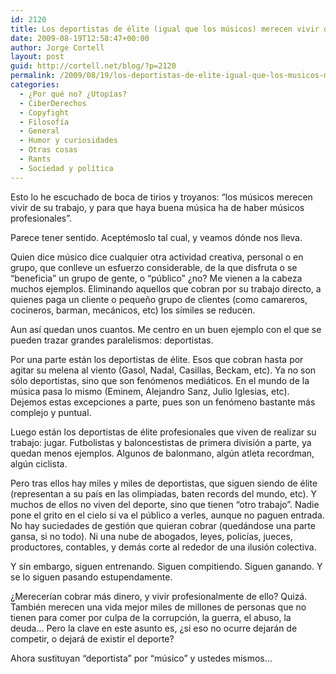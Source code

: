 ```yaml
---
id: 2120
title: Los deportistas de élite (igual que los músicos) merecen vivir de su trabajo ¿Y?
date: 2009-08-19T12:58:47+00:00
author: Jorge Cortell
layout: post
guid: http://cortell.net/blog/?p=2120
permalink: /2009/08/19/los-deportistas-de-elite-igual-que-los-musicos-merecen-vivir-de-su-trabajo-y/
categories:
  - ¿Por qué no? ¿Utopías?
  - CiberDerechos
  - Copyfight
  - Filosofí­a
  - General
  - Humor y curiosidades
  - Otras cosas
  - Rants
  - Sociedad y polí­tica
---
```

Esto lo he escuchado de boca de tirios y troyanos: &#8220;los músicos merecen vivir de su trabajo, y para que haya buena música ha de haber músicos profesionales&#8221;.

Parece tener sentido. Aceptémoslo tal cual, y veamos dónde nos lleva.

Quien dice músico dice cualquier otra actividad creativa, personal o en grupo, que conlleve un esfuerzo considerable, de la que disfruta o se &#8220;beneficia&#8221; un grupo de gente, o &#8220;público&#8221; ¿no? Me vienen a la cabeza muchos ejemplos. Eliminando aquellos que cobran por su trabajo directo, a quienes paga un cliente o pequeño grupo de clientes (como camareros, cocineros, barman, mecánicos, etc) los símiles se reducen.

Aun así quedan unos cuantos. Me centro en un buen ejemplo con el que se pueden trazar grandes paralelismos: deportistas.

Por una parte están los deportistas de élite. Esos que cobran hasta por agitar su melena al viento (Gasol, Nadal, Casillas, Beckam, etc). Ya no son sólo deportistas, sino que son fenómenos mediáticos. En el mundo de la música pasa lo mismo (Eminem, Alejandro Sanz, Julio Iglesias, etc). Dejemos estas excepciones a parte, pues son un fenómeno bastante más complejo y puntual.

Luego están los deportistas de élite profesionales que viven de realizar su trabajo: jugar. Futbolistas y baloncestistas de primera división a parte, ya quedan menos ejemplos. Algunos de balonmano, algún atleta recordman, algún ciclista.

Pero tras ellos hay miles y miles de deportistas, que siguen siendo de élite (representan a su país en las olimpiadas, baten records del mundo, etc). Y muchos de ellos no viven del deporte, sino que tienen &#8220;otro trabajo&#8221;. Nadie pone el grito en el cielo si va el público a verles, aunque no paguen entrada. No hay suciedades de gestión que quieran cobrar (quedándose una parte gansa, si no todo). Ni una nube de abogados, leyes, policías, jueces, productores, contables, y demás corte al rededor de una ilusión colectiva.

Y sin embargo, siguen entrenando. Siguen compitiendo. Siguen ganando. Y se lo siguen pasando estupendamente.

¿Merecerían cobrar más dinero, y vivir profesionalmente de ello? Quizá. También merecen una vida mejor miles de millones de personas que no tienen para comer por culpa de la corrupción, la guerra, el abuso, la deuda&#8230; Pero la clave en este asunto es, ¿si eso no ocurre dejarán de competir, o dejará de existir el deporte?

Ahora sustituyan &#8220;deportista&#8221; por &#8220;músico&#8221; y ustedes mismos&#8230;